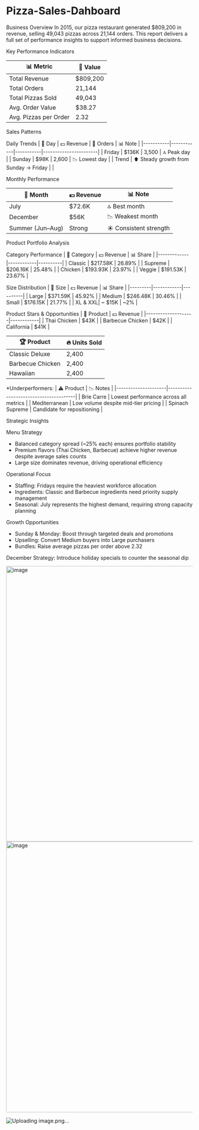 # Pizza-Sales-Dahboard
Business Overview In 2015, our pizza restaurant generated $809,200 in revenue, selling 49,043 pizzas across 21,144 orders. This report delivers a full set of performance insights to support informed business decisions.

Key Performance Indicators


| 📊 Metric              | 🔢 Value  |
|-------------------------|-----------|
| Total Revenue           | $809,200  |
| Total Orders            | 21,144    |
| Total Pizzas Sold       | 49,043    |
| Avg. Order Value        | $38.27    |
| Avg. Pizzas per Order   | 2.32      |


Sales Patterns

Daily Trends
| 📆 Day    | 💵 Revenue | 🛒 Orders | 📊 Note               |
|-----------|------------|-----------|-----------------------|
| Friday    | $136K      | 3,500     | 🔝 Peak day           |
| Sunday    | $98K       | 2,600     | 📉 Lowest day         |
| Trend     | ⬆️ Steady growth from Sunday → Friday | |  


Monthly Performance

| 📅 Month    | 💵 Revenue | 📊 Note                 |
|-------------|------------|-------------------------|
| July        | $72.6K     | 🔝 Best month           |
| December    | $56K       | 📉 Weakest month        |
| Summer (Jun–Aug) | Strong | ☀️ Consistent strength |

Product Portfolio Analysis

Category Performance
| 🍕 Category | 💵 Revenue | 📊 Share |
|-------------|------------|----------|
| Classic     | $217.58K   | 26.89%  |
| Supreme     | $206.16K   | 25.48%  |
| Chicken     | $193.93K   | 23.97%  |
| Veggie      | $191.53K   | 23.67%  |


Size Distribution
| 📐 Size | 💵 Revenue | 📊 Share |
|---------|------------|----------|
| Large   | $371.59K   | 45.92%  |
| Medium  | $246.48K   | 30.46%  |
| Small   | $176.15K   | 21.77%  |
| XL & XXL| ~ $15K     | ~2%     |


Product Stars & Opportunities
| 🥇 Product         | 💵 Revenue |
|--------------------|------------|
| Thai Chicken       | $43K       |
| Barbecue Chicken   | $42K       |
| California         | $41K       |

| 🏆 Product         | 🔥 Units Sold |
|--------------------|---------------|
| Classic Deluxe     | 2,400         |
| Barbecue Chicken   | 2,400         |
| Hawaiian           | 2,400         |


*Underperformers:
| ⚠️ Product          | 📉 Notes                             |
|---------------------|---------------------------------------|
| Brie Carre          | Lowest performance across all metrics |
| Mediterranean       | Low volume despite mid-tier pricing   |
| Spinach Supreme     | Candidate for repositioning           |


Strategic Insights

Menu Strategy

* Balanced category spread (~25% each) ensures portfolio stability
* Premium flavors (Thai Chicken, Barbecue) achieve higher revenue despite average sales counts
* Large size dominates revenue, driving operational efficiency

Operational Focus

* Staffing: Fridays require the heaviest workforce allocation
* Ingredients: Classic and Barbecue ingredients need priority supply management
* Seasonal: July represents the highest demand, requiring strong capacity planning

Growth Opportunities

* Sunday & Monday: Boost through targeted deals and promotions
* Upselling: Convert Medium buyers into Large purchasers
* Bundles: Raise average pizzas per order above 2.32

December Strategy: Introduce holiday specials to counter the seasonal dip

<img width="1372" height="744" alt="image" src="https://github.com/user-attachments/assets/665f891a-ec4f-406e-b8d1-0131e980b410" />

<img width="1499" height="732" alt="image" src="https://github.com/user-attachments/assets/63740816-6aa4-42b2-9b8d-0115dee1a723" />

![Uploading image.png…]()


